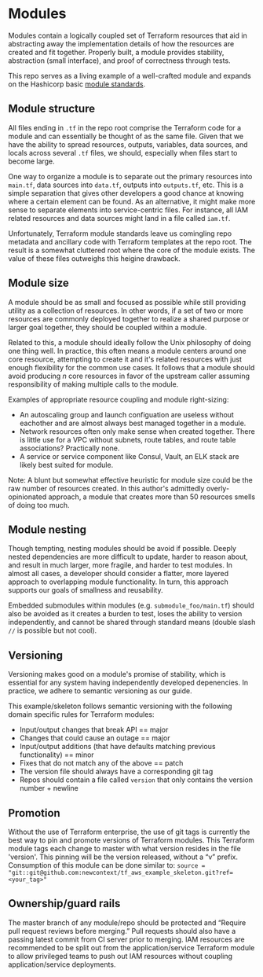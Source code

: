 # Modules

Modules contain a logically coupled set of Terraform resources that aid in abstracting
away the implementation details of how the resources are created and fit together.
Properly built, a module provides stability, abstraction (small interface), and proof
of correctness through tests.

This repo serves as a living example of a well-crafted module and expands on the
Hashicorp basic [module standards](https://www.terraform.io/docs/modules/create.html#standard-module-structure).

## Module structure

All files ending in `.tf` in the repo root comprise the Terraform code for a module
and can essentially be thought of as the same file. Given that we have the ability
to spread resources, outputs, variables, data sources, and locals across several
`.tf` files, we should, especially when files start to become large.

One way to organize a module is to separate out the primary resources into `main.tf`,
data sources into `data.tf`, outputs into `outputs.tf`, etc. This is a simple separation that gives
other developers a good chance at knowing where a certain element can be found.
As an alternative, it might make more sense to separate elements into service-centric
files. For instance, all IAM related resources and data sources might land in a
file called `iam.tf`.

Unfortunately, Terraform module standards leave us comingling repo metadata and ancillary
code with Terraform templates at the repo root. The result is a somewhat cluttered
root where the core of the module exists. The value of these files outweighs this
heigine drawback.

## Module size

A module should be as small and focused as possible while still providing utility
as a collection of resources. In other words, if a set of two or more resources are
commonly deployed together to realize a shared purpose or larger goal together, they
should be coupled within a module.

Related to this, a module should ideally follow the Unix philosophy of doing one thing
well. In practice, this often means a module centers around one core resource, attempting
to create it and it's related resources with just enough flexibility for the common
use cases. It follows that a module should avoid producing *n* core resources in favor
of the upstream caller assuming responsibility of making multiple calls to the module.

Examples of appropriate resource coupling and module right-sizing:

* An autoscaling group and launch configuation are useless without eachother and are almost always best managed together in a module.
* Network resources often only make sense when created together. There is little use for a VPC without subnets, route tables, and route table associations? Practically none.
* A service or service component like Consul, Vault, an ELK stack are likely best suited for module.

Note: A blunt but somewhat effective heuristic for module size could be the raw number
of resources created. In this author's admittedly overly-opinionated approach, a
module that creates more than 50 resources smells of doing too much.

## Module nesting

Though tempting, nesting modules should be avoid if possible. Deeply nested dependencies
are more difficult to update, harder to reason about, and result in much larger, more
fragile, and harder to test modules. In almost all cases, a developer should consider
a flatter, more layered approach to overlapping module functionality. In turn, this
approach supports our goals of smallness and reusability.

Embedded submodules within modules (e.g. `submodule_foo/main.tf`) should also be
avoided as it creates a burden to test, loses the ability to version independently,
and cannot be shared through standard means (double slash `//` is possible but not
cool).

## Versioning

Versioning makes good on a module's promise of stability, which is essential for
any system having independently developed depenencies. In practice, we adhere to
semantic versioning as our guide.

This example/skeleton follows semantic versioning with the following domain specific
rules for Terraform modules:

* Input/output changes that break API == major
* Changes that could cause an outage == major
* Input/output additions (that have defaults matching previous functionality) == minor
* Fixes that do not match any of the above == patch
* The version file should always have a corresponding git tag
* Repos should contain a file called `version` that only contains the version number + newline

## Promotion

Without the use of Terraform enterprise, the use of git tags is currently the best way
to pin and promote versions of Terraform modules. This Terraform module tags each change
to master with what version resides in the file 'version'.
This pinning will be the version released, without a “v” prefix. Consumption of this module can be done
similar to: `source = "git::git@github.com:newcontext/tf_aws_example_skeleton.git?ref=<your_tag>"`

## Ownership/guard rails

The master branch of any module/repo should be protected and “Require pull request
reviews before merging.” Pull requests should also have a passing latest commit from CI server prior to merging. IAM resources are recommended to be split out from the application/service Terraform module
to allow privileged teams to push out IAM resources without coupling application/service deployments.
